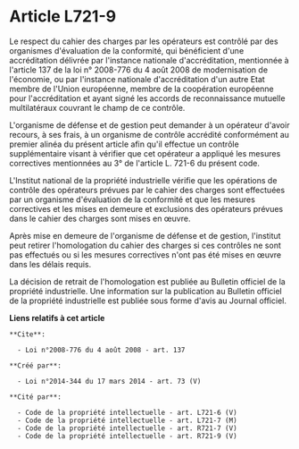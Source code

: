 # Article L721-9

Le respect du cahier des charges par les opérateurs est contrôlé par des organismes d'évaluation de la conformité, qui
bénéficient d'une accréditation délivrée par l'instance nationale d'accréditation, mentionnée à l'article 137 de la loi n°
2008-776 du 4 août 2008 de modernisation de l'économie, ou par l'instance nationale d'accréditation d'un autre Etat membre de
l'Union européenne, membre de la coopération européenne pour l'accréditation et ayant signé les accords de reconnaissance
mutuelle multilatéraux couvrant le champ de ce contrôle. 

L'organisme de défense et de gestion peut demander à un opérateur d'avoir recours, à ses frais, à un organisme de contrôle
accrédité conformément au premier alinéa du présent article afin qu'il effectue un contrôle supplémentaire visant à vérifier
que cet opérateur a appliqué les mesures correctives mentionnées au 3° de l'article L. 721-6 du présent code. 

L'Institut national de la propriété industrielle vérifie que les opérations de contrôle des opérateurs prévues par le cahier
des charges sont effectuées par un organisme d'évaluation de la conformité et que les mesures correctives et les mises en
demeure et exclusions des opérateurs prévues dans le cahier des charges sont mises en œuvre. 

Après mise en demeure de l'organisme de défense et de gestion, l'institut peut retirer l'homologation du cahier des charges
si ces contrôles ne sont pas effectués ou si les mesures correctives n'ont pas été mises en œuvre dans les délais requis. 

La décision de retrait de l'homologation est publiée au Bulletin officiel de la propriété industrielle. Une information sur
la publication au Bulletin officiel de la propriété industrielle est publiée sous forme d'avis au Journal officiel.

**Liens relatifs à cet article**

	**Cite**:

	  - Loi n°2008-776 du 4 août 2008 - art. 137

	**Créé par**:

	  - Loi n°2014-344 du 17 mars 2014 - art. 73 (V)

	**Cité par**:

	  - Code de la propriété intellectuelle - art. L721-6 (V)
	  - Code de la propriété intellectuelle - art. L721-7 (M)
	  - Code de la propriété intellectuelle - art. R721-7 (V)
	  - Code de la propriété intellectuelle - art. R721-9 (V)
